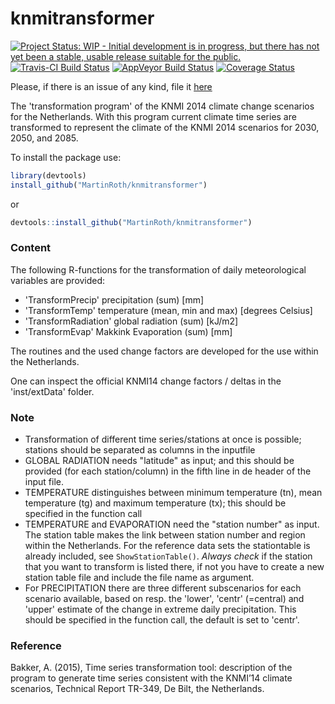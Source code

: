 
<!-- README.md is generated from README.Rmd. Please edit that file -->
knmitransformer
===============

[![Project Status: WIP - Initial development is in progress, but there has not yet been a stable, usable release suitable for the public.](http://www.repostatus.org/badges/latest/wip.svg)](http://www.repostatus.org/#wip) [![Travis-CI Build Status](https://travis-ci.org/MartinRoth/knmitransformer.svg?branch=master)](https://travis-ci.org/MartinRoth/knmitransformer) [![AppVeyor Build Status](https://ci.appveyor.com/api/projects/status/github/MartinRoth/knmitransformer?branch=master&svg=true)](https://ci.appveyor.com/project/MartinRoth/knmitransformer) [![Coverage Status](https://img.shields.io/codecov/c/github/MartinRoth/knmitransformer/master.svg)](https://codecov.io/github/MartinRoth/knmitransformer?branch=master)

Please, if there is an issue of any kind, file it [here](https://github.com/MartinRoth/knmitransformer/issues)

The 'transformation program' of the KNMI 2014 climate change scenarios for the Netherlands. With this program current climate time series are transformed to represent the climate of the KNMI 2014 scenarios for 2030, 2050, and 2085.

To install the package use:

``` r
library(devtools)
install_github("MartinRoth/knmitransformer")
```

or

``` r
devtools::install_github("MartinRoth/knmitransformer")
```

### Content

The following R-functions for the transformation of daily meteorological variables are provided:

-   'TransformPrecip' precipitation (sum) \[mm\]
-   'TransformTemp' temperature (mean, min and max) \[degrees Celsius\]
-   'TransformRadiation' global radiation (sum) \[kJ/m2\]
-   'TransformEvap' Makkink Evaporation (sum) \[mm\]

The routines and the used change factors are developed for the use within the Netherlands.

One can inspect the official KNMI14 change factors / deltas in the 'inst/extData' folder.

### Note

-   Transformation of different time series/stations at once is possible; stations should be separated as columns in the inputfile
-   GLOBAL RADIATION needs "latitude" as input; and this should be provided (for each station/column) in the fifth line in de header of the input file.
-   TEMPERATURE distinguishes between minimum temperature (tn), mean temperature (tg) and maximum temperature (tx); this should be specified in the function call
-   TEMPERATURE and EVAPORATION need the "station number" as input. The station table makes the link between station number and region within the Netherlands. For the reference data sets the stationtable is already included, see
    `ShowStationTable()`. *Always check* if the station that you want to transform is listed there, if not you have to create a new station table file and include the file name as argument.
-   For PRECIPITATION there are three different subscenarios for each scenario available, based on resp. the 'lower', 'centr' (=central) and 'upper' estimate of the change in extreme daily precipitation. This should be specified in the function call, the default is set to 'centr'.

### Reference

Bakker, A. (2015), Time series transformation tool: description of the program to generate time series consistent with the KNMI’14 climate scenarios, Technical Report TR-349, De Bilt, the Netherlands.
